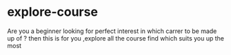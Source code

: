# explore-course
Are you a beginner looking for perfect interest in which carrer to be made up of ?
then this is for you ,explore all the course find which suits you up the most 
